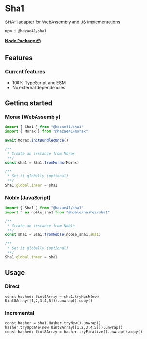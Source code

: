 # Sha1

SHA-1 adapter for WebAssembly and JS implementations

```bash
npm i @hazae41/sha1
```

[**Node Package 📦**](https://www.npmjs.com/package/@hazae41/sha1)

## Features

### Current features
- 100% TypeScript and ESM
- No external dependencies

## Getting started

### Morax (WebAssembly)

```typescript
import { Sha1 } from "@hazae41/sha1"
import { Morax } from "@hazae41/morax"

await Morax.initBundledOnce()

/**
 * Create an instance from Morax
 **/
const sha1 = Sha1.fromMorax(Morax)

/**
 * Set it globally (optional)
 **/
Sha1.global.inner = sha1
```

### Noble (JavaScript)

```typescript
import { Sha1 } from "@hazae41/sha1"
import * as noble_sha1 from "@noble/hashes/sha1"

/**
 * Create an instance from Noble
 **/
const sha1 = Sha1.fromNoble(noble_sha1.sha1)

/**
 * Set it globally (optional)
 **/
Sha1.global.inner = sha1
```

## Usage

### Direct

```tsx
const hashed: Uint8Array = sha1.tryHash(new Uint8Array([1,2,3,4,5])).unwrap().copy()
```

### Incremental

```tsx
const hasher = sha1.Hasher.tryNew().unwrap()
hasher.tryUpdate(new Uint8Array([1,2,3,4,5])).unwrap()
const hashed: Uint8Array = hasher.tryFinalize().unwrap().copy()
```